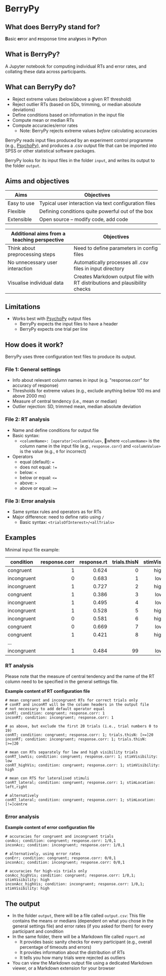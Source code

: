 # BerryPy

## What does BerryPy stand for?

**B**asic **er**ror and **r**esponse time anal**y**ses in **Py**thon

## What is BerryPy?

A Jupyter notebook for computing individual RTs and error rates, and collating these data across participants.

## What can BerryPy do?

- Reject extreme values (below/above a given RT threshold)
- Reject outlier RTs (based on SDs, trimming, or median absolute deviations)
- Define conditions based on information in the input file
- Compute mean or median RTs
- Compute accuracies/error rates
  - Note: BerryPy rejects extreme values *before* calculating accuracies

BerryPy reads input files produced by an experiment control programme (e.g., [PsychoPy](http://www.psychopy.org/)), and produces a .csv output file that can be imported into SPSS or other statistical software packages.

BerryPy looks for its input files in the folder `input`, and writes its output to the folder `output`.

## Aims and objectives

Aims | Objectives
-----|-----------
Easy to use | Typical user interaction via text configuration files
Flexible | Defining conditions quite powerful out of the box
Extensible | Open source – modify code, add code

Additional aims from a teaching perspective | Objectives
--------------------------------------------|-----------
Think about preprocessing steps | Need to define parameters in config files
No unnecessary user interaction | Automatically processes all .csv files in input directory
Visualise individual data | Creates Markdown output file with RT distributions and plausibility checks

## Limitations

- Works best with [PsychoPy](http://www.psychopy.org/) output files
  - BerryPy expects the input files to have a header
  - BerryPy expects one trial per line

## How does it work?

BerryPy uses three configuration text files to produce its output.

### File 1: General settings

- Info about relevant column names in input (e.g. "response.corr" for accuracy of response)
- Thresholds for extreme values (e.g., exclude anything below 100 ms and above 2000 ms)
- Measure of central tendency (i.e., mean or median)
- Outlier rejection: SD, trimmed mean, median absolute deviation

### File 2: RT analysis

- Name and define conditions for output file
- Basic syntax:
    - `<columnName>: [operator]<columnValue>`, where `<columnName>` is the column name in the input file (e.g., `response.corr`) and `<columnValue>` is the value (e.g., `0` for incorrect)
- Operators
    - equal (default): `=`
    - does not equal: `!=`
    - below: `<`
    - below or equal: `<=`
    - above: `>`
    - above or equal: `>=`

### File 3: Error analysis

- Same syntax rules and operators as for RTs
- Major difference: need to define ratio using `/`
  - Basic syntax: `<trialsOfInterest>/<allTrials>`

## Examples

Minimal input file example:

condition | response.corr | response.rt | trials.thisN | stimVisibility | stimLocation
----------|--------------:|------------:|-------------:|:--------------:|:-----------:
congruent | 1 | 0.624 | 0 | high | left
incongruent | 0 | 0.683 | 1 | low | left
incongruent | 1 | 0.727 | 2 | high | right
congruent | 1 | 0.386 | 3 | low | centre
incongruent | 1 | 0.495 | 4 | low | centre
incongruent | 1 | 0.528 | 5 | high | right
incongruent | 0 | 0.581 | 6 | high | centre
congruent | 0 | 0.669 | 7 | low | right
congruent | 1 | 0.421 | 8 | high | left
... |||||
incongruent | 1 | 0.484 | 99 | low | centre

### RT analysis

Please note that the measure of central tendency and the name of the RT column need to be specified in the general settings file.

**Example content of RT configuration file**

```
# mean congruent and incongruent RTs for correct trials only
# conRT and inconRT will be the column headers in the output file
# not necessary to add default operator equal
conRT; condition: congruent; response.corr: 1
inconRT; condition: incongruent; response.corr: 1

# as above, but exclude the first 20 trials (i.e., trial numbers 0 to 19)
conRT; condition: congruent; response.corr: 1; trials.thisN: [>=]20
inconRT; condition: incongruent; response.corr: 1; trials.thisN: [>=]20

# mean con RTs separately for low and high visibility trials
conRT_lowVis; condition: congruent; response.corr: 1; stimVisibility: low
conRT_highVis; condition: congruent; response.corr: 1; stimVisibility: high

# mean con RTS for lateralised stimuli
conRT_lateral; condition: congruent; response.corr: 1; stimLocation: left,right

# alternatively
conRT_lateral; condition: congruent; response.corr: 1; stimLocation: [!=]centre
```

### Error analysis

**Example content of error configuration file**

```
# accuracies for congruent and incongruent trials
conAcc; condition: congruent; response.corr: 1/0,1
inconAcc; condition: incongruent; response.corr: 1/0,1

# alternatively, using error rates
conErr; condition: congruent; response.corr: 0/0,1
inconAcc; condition: incongruent; response.corr: 0/0,1

# accuracies for high-vis trials only
conAcc_highVis; condition: congruent; response.corr: 1/0,1; stimVisibility: high
inconAcc_highVis; condition: incongruent; response.corr: 1/0,1; stimVisibility: high
```

## The output

* In the folder `output`, there will be a file called `output.csv`: This file contains the means or medians (dependent on what you chose in the general settings file) and error rates (if you asked for them) for every participant and condition
* In the same folder, there will be a Markdown file called `report.md`
  * It provides basic sanity checks for every participant (e.g., overall percentage of timeouts and errors)
  * It provides information about the distribution of RTs
  * It tells you how many trials were rejected as outliers
* You can view the Markdown output file using a dedicated Markdown viewer, or a Markdown extension for your browser
